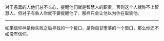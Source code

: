 对于愚蠢的人他们总不长心，提醒他们就是智慧人的职责，否则这个人就称不上智慧人。但对子有些人你就不要提醒他了，那样只会让他以为你在取笑他。
___
如果信仰神是你失败之后寻找的一个接口，是你自甘堕落的一个借口，那么你还不如没有信仰。